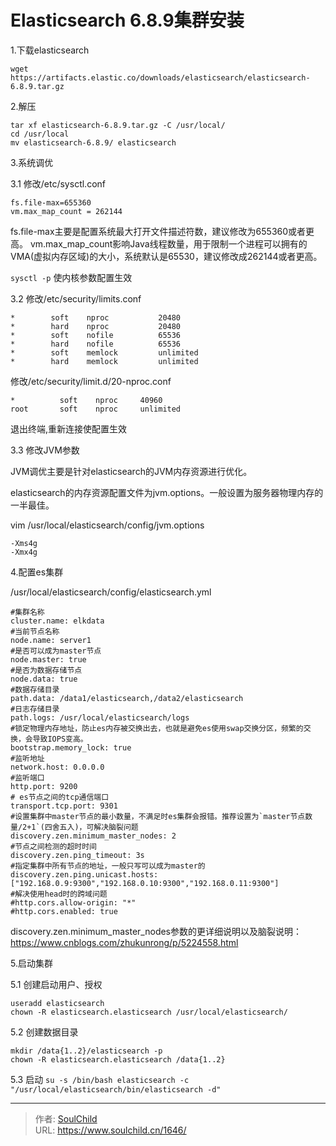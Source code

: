 # Elasticsearch 6.8.9集群安装

<!--more-->
1.下载elasticsearch
```
wget https://artifacts.elastic.co/downloads/elasticsearch/elasticsearch-6.8.9.tar.gz
```

2.解压
```
tar xf elasticsearch-6.8.9.tar.gz -C /usr/local/
cd /usr/local
mv elasticsearch-6.8.9/ elasticsearch
```

3.系统调优

3.1 修改/etc/sysctl.conf
```
fs.file-max=655360
vm.max_map_count = 262144
```
fs.file-max主要是配置系统最大打开文件描述符数，建议修改为655360或者更高。
vm.max_map_count影响Java线程数量，用于限制一个进程可以拥有的VMA(虚拟内存区域)的大小，系统默认是65530，建议修改成262144或者更高。

`sysctl -p` 使内核参数配置生效


3.2 修改/etc/security/limits.conf
```
*        soft    nproc           20480
*        hard    nproc           20480
*        soft    nofile          65536
*        hard    nofile          65536
*        soft    memlock         unlimited
*        hard    memlock         unlimited
```
修改/etc/security/limit.d/20-nproc.conf
```
*          soft    nproc     40960
root       soft    nproc     unlimited
```
退出终端,重新连接使配置生效


3.3 修改JVM参数

JVM调优主要是针对elasticsearch的JVM内存资源进行优化。

elasticsearch的内存资源配置文件为jvm.options。一般设置为服务器物理内存的一半最佳。

vim /usr/local/elasticsearch/config/jvm.options
```
-Xms4g
-Xmx4g
```


4.配置es集群

/usr/local/elasticsearch/config/elasticsearch.yml
```
#集群名称
cluster.name: elkdata
#当前节点名称
node.name: server1
#是否可以成为master节点
node.master: true
#是否为数据存储节点
node.data: true
#数据存储目录
path.data: /data1/elasticsearch,/data2/elasticsearch
#日志存储目录
path.logs: /usr/local/elasticsearch/logs
#锁定物理内存地址，防止es内存被交换出去，也就是避免es使用swap交换分区，频繁的交换，会导致IOPS变高。
bootstrap.memory_lock: true
#监听地址
network.host: 0.0.0.0
#监听端口
http.port: 9200
# es节点之间的tcp通信端口
transport.tcp.port: 9301
#设置集群中master节点的最小数量，不满足时es集群会报错。推荐设置为`master节点数量/2+1`(四舍五入)，可解决脑裂问题
discovery.zen.minimum_master_nodes: 2
#节点之间检测的超时时间
discovery.zen.ping_timeout: 3s
#指定集群中所有节点的地址，一般只写可以成为master的
discovery.zen.ping.unicast.hosts: ["192.168.0.9:9300","192.168.0.10:9300","192.168.0.11:9300"]
#解决使用head时的跨域问题
#http.cors.allow-origin: "*"
#http.cors.enabled: true
```
discovery.zen.minimum_master_nodes参数的更详细说明以及脑裂说明：https://www.cnblogs.com/zhukunrong/p/5224558.html



5.启动集群

5.1 创建启动用户、授权
```
useradd elasticsearch
chown -R elasticsearch.elasticsearch /usr/local/elasticsearch/
```
5.2 创建数据目录
```
mkdir /data{1..2}/elasticsearch -p
chown -R elasticsearch.elasticsearch /data{1..2}
```
5.3 启动
`su -s /bin/bash elasticsearch -c "/usr/local/elasticsearch/bin/elasticsearch -d"`


---

> 作者: [SoulChild](https://www.soulchild.cn)  
> URL: https://www.soulchild.cn/1646/  


